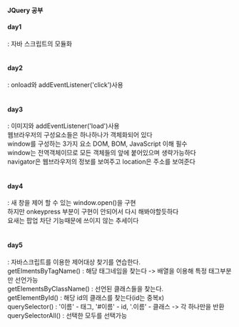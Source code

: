 #### JQuery 공부

<h4>day1</h4>
: 자바 스크립트의 모듈화 </br>
</br>
<h4>day2</h4>
: onload와 addEventListener('click')사용</br>
</br>
<h4>day3</h4>
: 이미지와 addEventListener('load')사용</br>
웹브라우저의 구성요소들은 하나하나가 객체화되어 있다</br>
window를 구성하는 3가지 요소 DOM, BOM, JavaScript 이해 필수</br>
window는 전역객체이므로 모든 객체들의 앞에 붙어있으며 생략가능하다</br>
navigator은 웹브라우저의 정보를 보여주고 location은 주소를 보여준다</br>
</br>
<h4>day4</h4>
: 새 창을 제어 할 수 있는 window.open()을 구현</br>
하지만 onkeypress 부분이 구현이 안되어서 다시 해봐야할듯하다</br>
요새는 팝업 차단 기능때문에 쓰이지 않는 추세이다</br>
</br>
<h4>day5</h4>
: 자바스크립트를 이용한 제어대상 찾기를 연습한다.</br>
getElmentsByTagName() : 해당 태그네임을 찾는다 -> 배열을 이용해 특정 태그부분만 선언가능</br>
getElementsByClassName() : 선언된 클래스들을 찾는다.</br>
getElementById() : 해당 id의 클래스를 찾는다(id는 중복x)</br>
querySelector() : '이름' - 태그, '#이름' - id, '.이름' - 클래스 -> 각 하나만을 반환</br>
querySelectorAll() : 선택한 모두를 선택가능</br>
